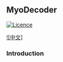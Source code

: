 ## MyoDecoder

[![Licence](https://img.shields.io/github/license/Ileriayo/markdown-badges?style=for-the-badge)](./LICENSE)

[![中文]](./README_zh.md)

### Introduction

